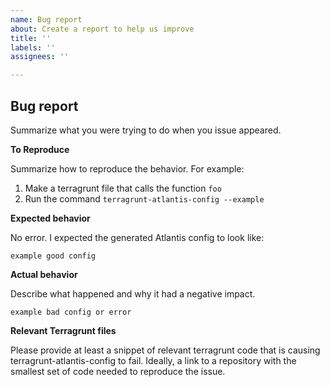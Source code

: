 ```yaml
---
name: Bug report
about: Create a report to help us improve
title: ''
labels: ''
assignees: ''

---
```

## Bug report

Summarize what you were trying to do when you issue appeared.

**To Reproduce**

Summarize how to reproduce the behavior. For example:
1. Make a terragrunt file that calls the function `foo`
2. Run the command `terragrunt-atlantis-config --example`

**Expected behavior**

No error. I expected the generated Atlantis config to look like:
```
example good config
```

**Actual behavior**

Describe what happened and why it had a negative impact.
```
example bad config or error
```

**Relevant Terragrunt files**

Please provide at least a snippet of relevant terragrunt code that is causing terragrunt-atlantis-config to fail.
Ideally, a link to a repository with the smallest set of code needed to reproduce the issue.
